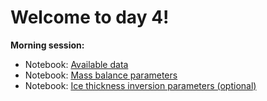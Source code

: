 # Welcome to day 4!

**Morning session:**
- Notebook: [Available data](01_data_prep.ipynb)
- Notebook: [Mass balance parameters](02_massbalance_calibration.ipynb)
- Notebook: [Ice thickness inversion parameters (optional)](03_inversion.ipynb)
